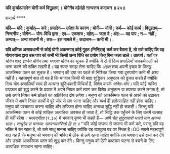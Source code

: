**यदि कुर्यात्प्रमादेन योगी कर्म विगॢहतम् ।** **योगेनैव दहेदंहो नान्यत्तत्र कदाचन ॥ २५॥** 

शब्दार्थ **** 

**यदि—** **यदि** **; कुर्यात्—** **करे** **; प्रमादेन—** **उपेक्षा के कारण** **; योगी—** **योगी** **; कर्म—** **कोई कार्य** **; विगॢहतम्—** **निन्दनीय** **; योगेन—** **योग-विधि द्वारा** **; एव—** **एकमात्र** **; दहेत्—** **जला दे** **; अंह:—** **वह पाप** **; न—** **नहीं** **; अन्यत्—** **अन्य साधनों से** **; तत्र—** **इस मामले में** **;** **कदाचन—** **कभी भी।** **.** 

**यदि क्षणिक असावधानी से कोई योगी अकस्मात् कोई गॢहत (निनि्दत) कर्म कर बैठता** **है, तो उसे चाहिए कि वह योगावयास द्वारा उस पाप को कभी भी किसी अन्य विधि का प्रयोग** **किए बिना जला डाले।** **तात्पर्य :** यहाँ पर *योगेन* शब्द *ज्ञानेन योगेन* तथा *भक्त्या योगेन* का सूचक है क्योंकि ये दोनों दिव्य प्रणालियाँ पापकर्मफलों को भस्म करने की शक्ति रखती हैं। यह स्पष्ट समझ लेना चाहिए कि *अंहस्*  शब्द अपनी इच्छा के विरुद्ध आकस्मिक पतन का सूचक है। भगवान् की दया का पहले से निश्चित किया गया दुरुपयोग कभी भी क्षश्य नहीं है। महत्त्वपूर्ण बात तो यह है कि भगवान् किसी भी बाह्य शुद्धिकर अनुष्ठान को वॢजत करते हैं क्योंकि दिव्य योग-प्रणालियाँ स्वयं ही अत्यन्त शुदि्धकारी विधियाँ हैं, विशेष करके *भक्ति-योग।* यदि कोई व्यक्ति पापफल को शुद्ध करने के प्रयास में अपने नियत कर्म त्याग कर विशेष अनुष्ठान या तपस्या करने लगता है, तो उसे अपने नियत कर्म छोडऩे का अतिरिक्त दोष लगेगा। मनुष्य को आकस्मिक पतन से अपने को उठाकर जीवन में अपने नियत कार्यों में पूरे जोर से लग जाना चाहिए और व्यर्थ ही हतोत्साहित नहीं होना चाहिए। मनुष्य को पश्चाताप करना चाहिए और लज्जित होना चाहिए अन्यथा शुद्धि नहीं हो सकती। किन्तु यदि आकस्मिक पतन से कोई व्यकि्त अत्यधिक अवसन्न हो जाता है, तो सिद्धि तक पहुँचने के लिए उसमें उत्साह ही नहीं रहेगा। *भगवद्गीता* (९.३०) में भगवान् कृष्ण भी कहते हैं— *अपि चेत् सुदुराचारो भजते माम् अनन्य भाक्।* *साधुरेव स मन्तव्य: सश्यग्व्यवसितो हि स:॥* ''यदि कोई जघन्य से जघन्य भी कर्म करे, परन्तु यदि वह भक्ति में रत रहता है, तो उसे साधु मानना चाहिए क्योंकि वह उपयुक्त पद पर स्थित है।ÓÓ सबसे महत्त्वपूर्ण बात यह है कि मनुष्य को भगवान् की भक्ति में ठीक से लगे रहना चाहिए क्योंकि तब भगवान् उसे क्षमा कर देंगे और उसके आकस्मिक पतन को शुद्ध कर देंगे। किन्तु मनुष्य को ऐसी कष्टकर घटना से बचने के लिए अत्यधिक सावधान रहना चाहिए।  